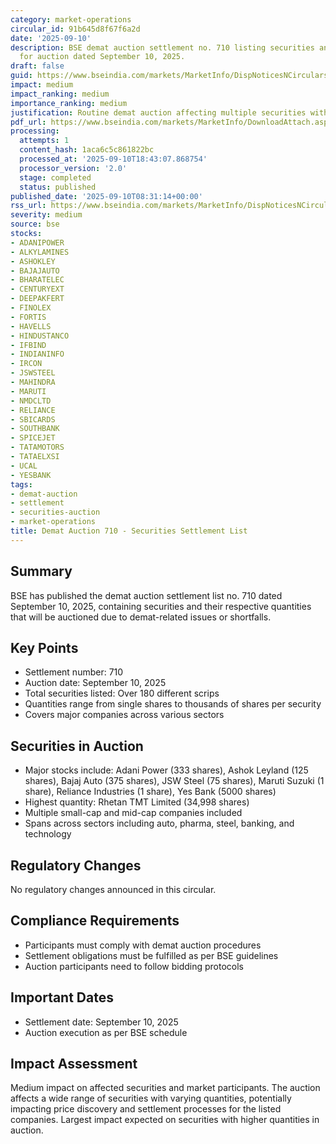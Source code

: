 ```yaml
---
category: market-operations
circular_id: 91b645d8f67f6a2d
date: '2025-09-10'
description: BSE demat auction settlement no. 710 listing securities and quantities
  for auction dated September 10, 2025.
draft: false
guid: https://www.bseindia.com/markets/MarketInfo/DispNoticesNCirculars.aspx?Noticeid={4C5A5A7F-DC0E-4B6D-80D3-D80A029DBB17}&noticeno=20250910-9&dt=09/10/2025&icount=9&totcount=59&flag=0
impact: medium
impact_ranking: medium
importance_ranking: medium
justification: Routine demat auction affecting multiple securities with varying quantities
pdf_url: https://www.bseindia.com/markets/MarketInfo/DownloadAttach.aspx?id=20250910-9&attachedId=ddc1b4bc-7407-4f5d-97b4-3de1706c9fce
processing:
  attempts: 1
  content_hash: 1aca6c5c861822bc
  processed_at: '2025-09-10T18:43:07.868754'
  processor_version: '2.0'
  stage: completed
  status: published
published_date: '2025-09-10T08:31:14+00:00'
rss_url: https://www.bseindia.com/markets/MarketInfo/DispNoticesNCirculars.aspx?Noticeid={4C5A5A7F-DC0E-4B6D-80D3-D80A029DBB17}&noticeno=20250910-9&dt=09/10/2025&icount=9&totcount=59&flag=0
severity: medium
source: bse
stocks:
- ADANIPOWER
- ALKYLAMINES
- ASHOKLEY
- BAJAJAUTO
- BHARATELEC
- CENTURYEXT
- DEEPAKFERT
- FINOLEX
- FORTIS
- HAVELLS
- HINDUSTANCO
- IFBIND
- INDIANINFO
- IRCON
- JSWSTEEL
- MAHINDRA
- MARUTI
- NMDCLTD
- RELIANCE
- SBICARDS
- SOUTHBANK
- SPICEJET
- TATAMOTORS
- TATAELXSI
- UCAL
- YESBANK
tags:
- demat-auction
- settlement
- securities-auction
- market-operations
title: Demat Auction 710 - Securities Settlement List
---
```


## Summary

BSE has published the demat auction settlement list no. 710 dated September 10, 2025, containing securities and their respective quantities that will be auctioned due to demat-related issues or shortfalls.

## Key Points

- Settlement number: 710
- Auction date: September 10, 2025
- Total securities listed: Over 180 different scrips
- Quantities range from single shares to thousands of shares per security
- Covers major companies across various sectors

## Securities in Auction

- Major stocks include: Adani Power (333 shares), Ashok Leyland (125 shares), Bajaj Auto (375 shares), JSW Steel (75 shares), Maruti Suzuki (1 share), Reliance Industries (1 share), Yes Bank (5000 shares)
- Highest quantity: Rhetan TMT Limited (34,998 shares)
- Multiple small-cap and mid-cap companies included
- Spans across sectors including auto, pharma, steel, banking, and technology

## Regulatory Changes

No regulatory changes announced in this circular.

## Compliance Requirements

- Participants must comply with demat auction procedures
- Settlement obligations must be fulfilled as per BSE guidelines
- Auction participants need to follow bidding protocols

## Important Dates

- Settlement date: September 10, 2025
- Auction execution as per BSE schedule

## Impact Assessment

Medium impact on affected securities and market participants. The auction affects a wide range of securities with varying quantities, potentially impacting price discovery and settlement processes for the listed companies. Largest impact expected on securities with higher quantities in auction.
